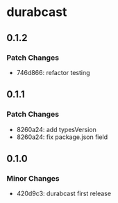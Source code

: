 # durabcast

## 0.1.2

### Patch Changes

- 746d866: refactor testing

## 0.1.1

### Patch Changes

- 8260a24: add typesVersion
- 8260a24: fix package.json field

## 0.1.0

### Minor Changes

- 420d9c3: durabcast first release
